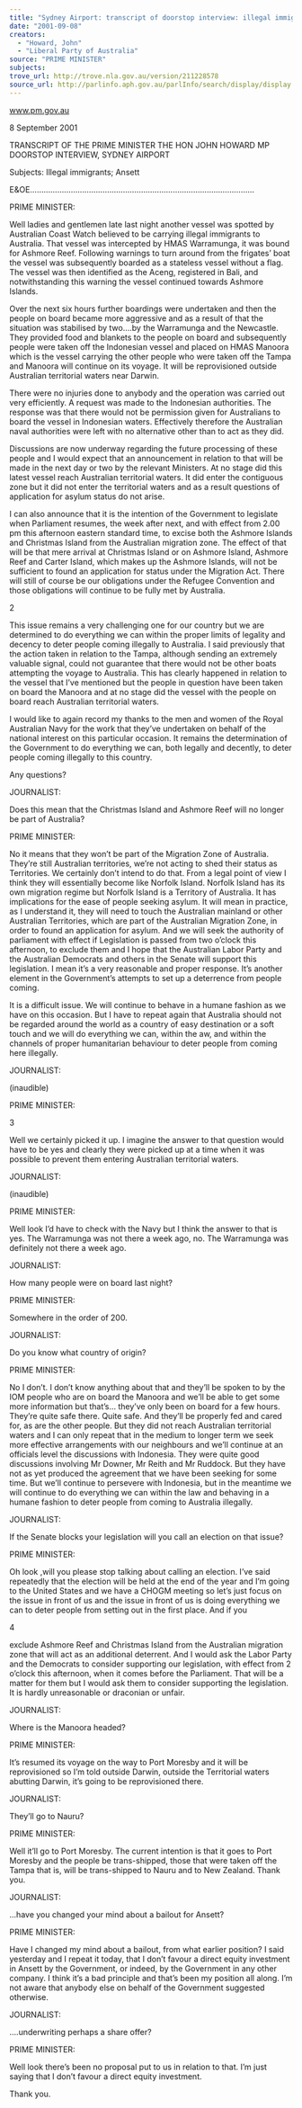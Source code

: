 ```yaml
---
title: "Sydney Airport: transcript of doorstop interview: illegal immigrants, Ansett."
date: "2001-09-08"
creators:
  - "Howard, John"
  - "Liberal Party of Australia"
source: "PRIME MINISTER"
subjects:
trove_url: http://trove.nla.gov.au/version/211228578
source_url: http://parlinfo.aph.gov.au/parlInfo/search/display/display.w3p;query=Id%3A%22media/pressrel/K8W46%22
---
```


 www.pm.gov.au

 8 September 2001

 TRANSCRIPT OF THE PRIME MINISTER THE HON JOHN HOWARD MP DOORSTOP INTERVIEW, SYDNEY AIRPORT

 Subjects: Illegal immigrants; Ansett

 E&OE………………………………………………………………………………………

 PRIME MINISTER:

 Well ladies and gentlemen late last night another vessel was spotted by Australian Coast Watch believed to be carrying illegal immigrants to Australia.  That vessel was intercepted by HMAS Warramunga, it was bound for Ashmore Reef.  Following warnings to turn around from the frigates’ boat the vessel was subsequently boarded as a stateless vessel without a flag.  The vessel was then identified as the Aceng, registered in Bali, and notwithstanding this warning the vessel continued towards Ashmore Islands.

 Over the next six hours further boardings were undertaken and then the people on board became more aggressive and as a result of that the situation was stabilised by two….by the Warramunga and the Newcastle.  They provided food and blankets to the people on board and subsequently people were taken off the Indonesian vessel and placed on HMAS Manoora which is the vessel carrying the other people who were taken off the Tampa and Manoora will continue on its voyage.  It will be reprovisioned outside Australian territorial waters near Darwin.

 There were no injuries done to anybody and the operation was carried out very efficiently.  A request was made to the Indonesian authorities.  The response was that there would not be permission given for Australians to board the vessel in Indonesian waters.  Effectively therefore the Australian naval authorities were left with no alternative other than to act as they did.

 Discussions are now underway regarding the future processing of these people and I would expect that an announcement in relation to that will be made in the next day or two by the relevant Ministers.  At no stage did this latest vessel reach Australian territorial waters.  It did enter the contiguous zone but it did not enter the territorial waters and as a result questions of application for asylum status do not arise.

 I can also announce that it is the intention of the Government to legislate when Parliament resumes, the week after next, and with effect from 2.00 pm this afternoon eastern standard time, to excise both the Ashmore Islands and Christmas Island from the Australian migration zone.  The effect of that will be that mere arrival at Christmas Island or on Ashmore Island, Ashmore Reef and Carter Island, which makes up the Ashmore Islands, will not be sufficient to found an application for status under the Migration Act.  There will still of course be our obligations under the Refugee Convention and those obligations will continue to be fully met by Australia.

 2

 This issue remains a very challenging one for our country but we are determined to do everything we can within the proper limits of legality and decency to deter people coming illegally to Australia.  I said previously that the action taken in relation to the Tampa, although sending an extremely valuable signal, could not guarantee that there would not be other boats attempting the voyage to Australia.  This has clearly happened in relation to the vessel that I’ve mentioned but the people in question have been taken on board the Manoora and at no stage did the vessel with the people on board reach Australian territorial waters.

 I would like to again record my thanks to the men and women of the Royal Australian Navy for the work that they’ve undertaken on behalf of the national interest on this particular occasion.  It remains the determination of the Government to do everything we can, both legally and decently, to deter people coming illegally to this country.

 Any questions?

 JOURNALIST:

 Does this mean that the Christmas Island and Ashmore Reef will no longer be part of Australia?

 PRIME MINISTER:

 No it means that they won’t be part of the Migration Zone of Australia.  They’re still Australian territories, we’re not acting to shed their status as Territories.  We certainly don’t intend to do that.  From a legal point of view I think they will essentially become like Norfolk Island.  Norfolk Island has its own migration regime but Norfolk Island is a Territory of Australia.  It has implications for the ease of people seeking asylum.  It will mean in practice, as I understand it, they will need to touch the Australian mainland or other Australian Territories, which are part of the Australian Migration Zone, in order to found an application for asylum.  And we will seek the authority of parliament with effect if Legislation is passed from two o’clock this afternoon, to exclude them and I hope that the Australian Labor Party and the Australian Democrats and others in the Senate will support this legislation.  I mean it’s a very reasonable and proper response.  It’s another element in the Government’s attempts to set up a deterrence from people coming.

 It is a difficult issue.  We will continue to behave in a humane fashion as we have on this occasion.  But I have to repeat again that Australia should not be regarded around the world as a country of easy destination or a soft touch and we will do everything we can, within the aw, and within the channels of proper humanitarian behaviour to deter people from coming here illegally.

 JOURNALIST:

 (inaudible)

 PRIME MINISTER:

 3

 Well we certainly picked it up.  I imagine the answer to that question would have to be yes and clearly they were picked up at a time when it was possible to prevent them entering Australian territorial waters.

 JOURNALIST:

 (inaudible)

 PRIME MINISTER:

 Well look I’d have to check with the Navy but I think the answer to that is yes.  The Warramunga was not there a week ago, no.  The Warramunga was definitely not there a week ago.

 JOURNALIST:

 How many people were on board last night?

 PRIME MINISTER:

 Somewhere in the order of 200.

 JOURNALIST:

 Do you know what country of origin?

 PRIME MINISTER:

 No I don’t.  I don’t know anything about that and they’ll be spoken to by the IOM people who are on board the Manoora and we’ll be able to get some more information but that’s… they’ve only been on board for a few hours.  They’re quite safe there.  Quite safe.  And they’ll be properly fed and cared for, as are the other people.  But they did not reach Australian territorial waters and I can only repeat that in the medium to longer term we seek more effective arrangements with our neighbours and we’ll continue at an officials level the discussions with Indonesia.  They were quite good discussions involving Mr Downer, Mr Reith and Mr Ruddock.  But they have not as yet produced the agreement that we have been seeking for some time. But we’ll continue to persevere with Indonesia, but in the meantime we will continue to do everything we can within the law and behaving in a humane fashion to deter people from coming to Australia illegally.

 JOURNALIST:

 If the Senate blocks your legislation will you call an election on that issue?

 PRIME MINISTER:

 Oh look ,will you please stop talking about calling an election.  I’ve said repeatedly that the election will be held at the end of the year and I’m going to the United States and we have a CHOGM meeting so let’s just focus on the issue in front of us and the issue in front of us is doing everything we can to deter people from setting out in the first place.  And if you

 4

 exclude Ashmore Reef and Christmas Island from the Australian migration zone that will act as an additional deterrent.  And I would ask the Labor Party and the Democrats to consider supporting our legislation, with effect from 2 o’clock this afternoon, when it comes before the Parliament.  That will be a matter for them but I would ask them to consider supporting the legislation.  It is hardly unreasonable or draconian or unfair.

 JOURNALIST:

 Where is the Manoora headed?

 PRIME MINISTER:

 It’s resumed its voyage on the way to Port Moresby and it will be reprovisioned so I’m told outside Darwin, outside the Territorial waters abutting Darwin, it’s going to be reprovisioned there.

 JOURNALIST:

 They’ll go to Nauru?

 PRIME MINISTER:

 Well it’ll go to Port Moresby.  The current intention is that it goes to Port Moresby and the people be trans-shipped, those that were taken off the Tampa that is, will be trans-shipped to Nauru and to New Zealand.  Thank you.

 JOURNALIST:

 …have you changed your mind about a bailout for Ansett?

 PRIME MINISTER:

 Have I changed my mind about a bailout, from what earlier position?  I said yesterday and I repeat it today, that I don’t favour a direct equity investment in Ansett by the Government, or indeed, by the Government in any other company.  I think it’s a bad principle and that’s been my position all along.  I’m not aware that anybody else on behalf of the Government suggested otherwise.

 JOURNALIST:

 ….underwriting perhaps a share offer?

 PRIME MINISTER:

 Well look there’s been no proposal put to us in relation to that.  I’m just saying that I don’t favour a direct equity investment.

 Thank you.


